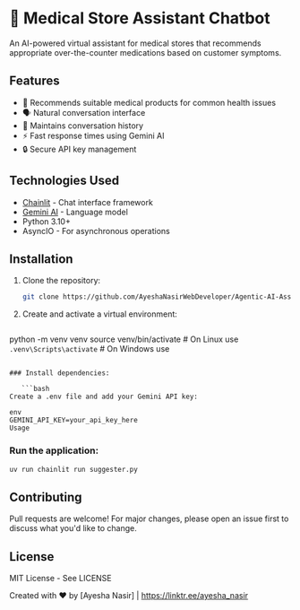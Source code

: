 # 🏥 Medical Store Assistant Chatbot

An AI-powered virtual assistant for medical stores that recommends appropriate over-the-counter medications based on customer symptoms.

## Features

- 💊 Recommends suitable medical products for common health issues
- 🗣️ Natural conversation interface
- 📝 Maintains conversation history
- ⚡ Fast response times using Gemini AI
- 🔒 Secure API key management

## Technologies Used

- [Chainlit](https://chainlit.io/) - Chat interface framework
- [Gemini AI](https://deepmind.google/technologies/gemini/) - Language model
- Python 3.10+
- AsyncIO - For asynchronous operations

## Installation

1. Clone the repository:
   ```bash
   git clone https://github.com/AyeshaNasirWebDeveloper/Agentic-AI-Assignment-1/smart-store-agent.git

2. Create and activate a virtual environment:

   ```bash
python -m venv venv
source venv/bin/activate  # On Linux use 
`.venv\Scripts\activate`  # On Windows use 
```

### Install dependencies:

   ```bash
Create a .env file and add your Gemini API key:

env
GEMINI_API_KEY=your_api_key_here
Usage
```

### Run the application:

```bash
uv run chainlit run suggester.py
```
## Contributing
Pull requests are welcome! For major changes, please open an issue first to discuss what you'd like to change.

## License
MIT License - See LICENSE

Created with ❤️ by [Ayesha Nasir] | https://linktr.ee/ayesha_nasir
